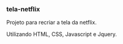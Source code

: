 ### tela-netflix

Projeto para recriar a tela da netflix.

Utilizando HTML, CSS, Javascript e Jquery.
